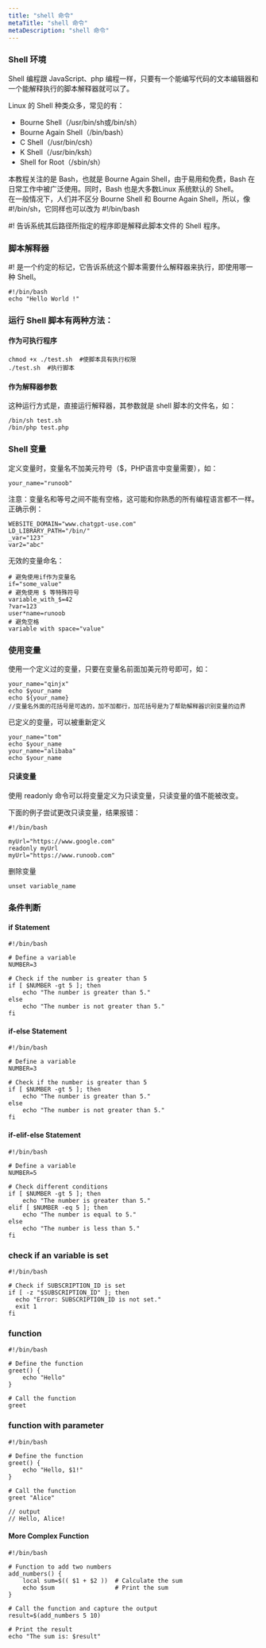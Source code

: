 ```yaml
---
title: "shell 命令"
metaTitle: "shell 命令"
metaDescription: "shell 命令"
---
```



### Shell 环境
Shell 编程跟 JavaScript、php 编程一样，只要有一个能编写代码的文本编辑器和一个能解释执行的脚本解释器就可以了。

Linux 的 Shell 种类众多，常见的有：
* Bourne Shell（/usr/bin/sh或/bin/sh）
* Bourne Again Shell（/bin/bash）
* C Shell（/usr/bin/csh）
* K Shell（/usr/bin/ksh）
* Shell for Root（/sbin/sh）

本教程关注的是 Bash，也就是 Bourne Again Shell，由于易用和免费，Bash 在日常工作中被广泛使用。同时，Bash 也是大多数Linux 系统默认的 Shell。  
在一般情况下，人们并不区分 Bourne Shell 和 Bourne Again Shell，所以，像 #!/bin/sh，它同样也可以改为 #!/bin/bash

#! 告诉系统其后路径所指定的程序即是解释此脚本文件的 Shell 程序。


### 脚本解释器
#! 是一个约定的标记，它告诉系统这个脚本需要什么解释器来执行，即使用哪一种 Shell。
```
#!/bin/bash
echo "Hello World !"
```


### 运行 Shell 脚本有两种方法：
#### 作为可执行程序
```
chmod +x ./test.sh  #使脚本具有执行权限
./test.sh  #执行脚本
```
#### 作为解释器参数
这种运行方式是，直接运行解释器，其参数就是 shell 脚本的文件名，如：
```
/bin/sh test.sh
/bin/php test.php
```


### Shell 变量
定义变量时，变量名不加美元符号（$，PHP语言中变量需要），如：
```
your_name="runoob"
```
注意：变量名和等号之间不能有空格，这可能和你熟悉的所有编程语言都不一样。
正确示例：  
```
WEBSITE_DOMAIN="www.chatgpt-use.com"
LD_LIBRARY_PATH="/bin/"
_var="123"
var2="abc"
```
无效的变量命名：
```
# 避免使用if作为变量名
if="some_value"
# 避免使用 $ 等特殊符号
variable_with_$=42
?var=123
user*name=runoob
# 避免空格
variable with space="value"
```

### 使用变量
使用一个定义过的变量，只要在变量名前面加美元符号即可，如：
```
your_name="qinjx"
echo $your_name
echo ${your_name}
//变量名外面的花括号是可选的，加不加都行，加花括号是为了帮助解释器识别变量的边界
```

已定义的变量，可以被重新定义
```
your_name="tom"
echo $your_name
your_name="alibaba"
echo $your_name
```

#### 只读变量
使用 readonly 命令可以将变量定义为只读变量，只读变量的值不能被改变。

下面的例子尝试更改只读变量，结果报错：
```
#!/bin/bash

myUrl="https://www.google.com"
readonly myUrl
myUrl="https://www.runoob.com"
```

删除变量
```
unset variable_name
```


### 条件判断
#### if Statement
```
#!/bin/bash  
  
# Define a variable  
NUMBER=3  
  
# Check if the number is greater than 5  
if [ $NUMBER -gt 5 ]; then  
    echo "The number is greater than 5."  
else  
    echo "The number is not greater than 5."  
fi  
```

#### if-else Statement
```
#!/bin/bash  
  
# Define a variable  
NUMBER=3  
  
# Check if the number is greater than 5  
if [ $NUMBER -gt 5 ]; then  
    echo "The number is greater than 5."  
else  
    echo "The number is not greater than 5."  
fi  

```

#### if-elif-else Statement
```
#!/bin/bash  
  
# Define a variable  
NUMBER=5  
  
# Check different conditions  
if [ $NUMBER -gt 5 ]; then  
    echo "The number is greater than 5."  
elif [ $NUMBER -eq 5 ]; then  
    echo "The number is equal to 5."  
else  
    echo "The number is less than 5."  
fi
```

### check if an variable is set
```
#!/bin/bash  
  
# Check if SUBSCRIPTION_ID is set  
if [ -z "$SUBSCRIPTION_ID" ]; then  
  echo "Error: SUBSCRIPTION_ID is not set."  
  exit 1  
fi  
```


### function
```
#!/bin/bash  
  
# Define the function  
greet() {  
    echo "Hello"  
}  
  
# Call the function  
greet
```

### function with parameter
```
#!/bin/bash  
  
# Define the function  
greet() {  
    echo "Hello, $1!"  
}  
  
# Call the function  
greet "Alice"  

// output
// Hello, Alice!
```

#### More Complex Function
```
#!/bin/bash  
  
# Function to add two numbers  
add_numbers() {  
    local sum=$(( $1 + $2 ))  # Calculate the sum  
    echo $sum                 # Print the sum  
}  
  
# Call the function and capture the output  
result=$(add_numbers 5 10)  
  
# Print the result  
echo "The sum is: $result"  

```